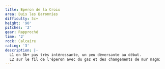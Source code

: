 ```yaml
---
title: Eperon de la Croix
area: Buis les Baronnies
difficulty: 5c+
height: '90'
pitches: '2'
gear: Rapproché
time: '2'
rock: Calcaire
rating: '3'
description: |-
  L1 en 5b+ pas très intéressante, un peu déversante au début.
  L2 sur le fil de l'éperon avec du gaz et des changements de mur magnifiques !
---
```


